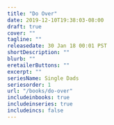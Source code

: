 ```yaml
---
title: "Do Over"
date: 2019-12-10T19:38:03-08:00
draft: true
cover: ""
tagline: ""
releasedate: 30 Jan 18 00:01 PST
shortDescription: ""
blurb: ""
eretailerButtons: ""
excerpt: ""
seriesName: Single Dads
seriesorder: 1
url: "/books/do-over"
includeinbooks: true
includeinseries: true
includeincs: false
---
```


